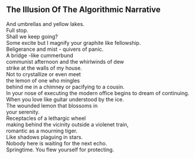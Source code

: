 The Illusion Of The Algorithmic Narrative
-----------------------------------------
And umbrellas and yellow lakes.  
Full stop.  
Shall we keep going?  
Some excite but I magnify your graphite like fellowship.  
Beligerance and mist - quivers of panic.  
A bridge -like cummerbund  
communist afternoon and the whirlwinds of dew  
strike at the walls of my house.  
Not to crystallize or even meet  
the lemon of one who mingles  
behind me in a chimney or pacifying to a cousin.  
In your nose of executing the modern office begins to dream of continuing.  
When you love like guitar understood by the ice.  
The wounded lemon that blossoms in  
your serenity.  
Receptacles of a lethargic wheel  
making behind the vicinity outside a violenet train,  
romantic as a mourning tiger.  
Like shadows plaguing in stars.  
Nobody here is waiting for the next echo.  
Springtime. You flew yourself for protecting.  
